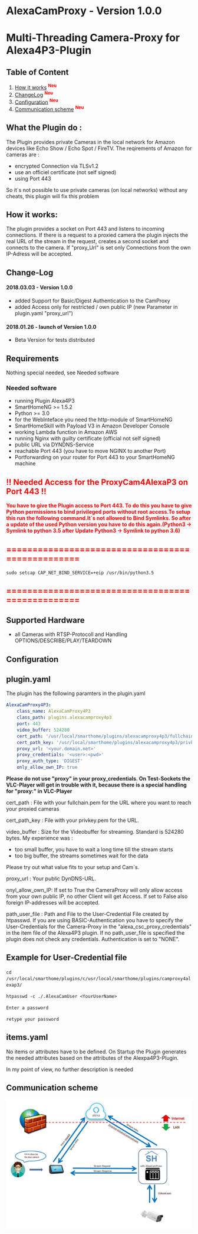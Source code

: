 # AlexaCamProxy - Version 1.0.0
# Multi-Threading Camera-Proxy for Alexa4P3-Plugin


## Table of Content
1. [How it works](#howitworks) <sup><span style="color:red"> **Neu**</sup></span>
2. [ChangeLog](#ChangeLog) <sup><span style="color:red"> **Neu**</sup></span>
3. [Configuration](#config) <sup><span style="color:red"> **Neu**</sup></span>
4. [Communication scheme](#scheme) <sup><span style="color:red"> **Neu**</sup></span>


## What the Plugin do :

The Plugin provides private Cameras in the local network for Amazon devices like Echo Show / Echo Spot / FireTV. The reqirements of Amazon for cameras are :

- encrypted Connection via TLSv1.2
- use an officiel certificate (not self signed)
- using Port 443

So it´s not possible to use private cameras (on local networks) without any cheats,
this plugin will fix this problem

## How it works: <a name="howitworks"/></a>

The plugin provides a socket on Port 443 and listens to incoming connections. If there is a request to a proxied camera the plugin injects the real URL of the stream in the request, creates a second socket and connects to the camera.
If "proxy_Url" is set only Connections from the own IP-Adress will be accepted.


## Change-Log <a name="ChangeLog"/></a>

#### 2018.03.03 - Version 1.0.0

- added Support for Basic/Digest Authentication to the CamProxy
- added Access only for restricted / own public IP (new Parameter in plugin.yaml "proxy_url")

#### 2018.01.26 - launch of Version 1.0.0

- Beta Version for tests distributed



## Requirements

Nothing special needed, see Needed software

### Needed software

* running Plugin Alexa4P3
* SmartHomeNG >= 1.5.2
* Python >= 3.0
* for the WebInteface you need the http-module of SmartHomeNG
* SmartHomeSkill with Payload V3 in Amazon Developer Console
* working Lambda function in Amazon AWS
* running Nginx with guilty certificate (official not self signed)
* public URL via DYNDNS-Service
* reachable Port 443 (you have to move NGINX to another Port)
* Portforwarding on your router for Port 443 to your SmartHomeNG machine


## <span style="color:red">**!! Needed Access for the ProxyCam4AlexaP3 on Port 443 !!**</span>

<span style="color:red">**You have to give the Plugin access to Port 443. To do this you have to give Python permissions to bind privileged ports without root access.To setup this run the following command.It´s not allowed to Bind Symlinks. So after a update of the used Python version you have to do this again.(Python3 -> Symlink to python 3.5 after Update Python3 -> Symlink to python 3.6)**</span>

## <span style="color:red">**=================================================**</span>
<pre><code>sudo setcap CAP_NET_BIND_SERVICE=+eip /usr/bin/python3.5
</code></pre>
## <span style="color:red">**=================================================**</span>


## Supported Hardware

* all Cameras with RTSP-Protocoll and Handling OPTIONS/DESCRIBE/PLAY/TEARDOWN

## Configuration<a name="config"/></a>

## plugin.yaml

The plugin has the following paramters in the plugin.yaml

```yaml
AlexaCamProxy4P3:
    class_name: AlexaCamProxy4P3
    class_path: plugins.alexacamproxy4p3
    port: 443
    video_buffer: 524280
    cert_path: '/usr/local/smarthome/plugins/alexacamproxy4p3/fullchain.pem'
    cert_path_key: '/usr/local/smarthome/plugins/alexacamproxy4p3/privkey.pem'
    proxy_url: '<your.domain.net>'
    proxy_credentials: '<user>:<pwd>'
    proxy_auth_type: 'DIGEST'
    only_allow_own_IP: true
```

<strong>Please do not use "proxy" in your proxy_credentials. On Test-Sockets the VLC-Player will get in trouble with it, because there is a special handling for "proxy:" in VLC-Player</strong>

cert_path : File with your fullchain.pem for the URL where you want to reach your  proxied cameras

cert_path_key : File with your privkey.pem for the URL.

video_buffer : Size for the Videobuffer for streaming. Standard is 524280 bytes. My experience was :
- too small buffer, you have to wait a long time till the stream starts
- too big buffer, the streams sometimes wait for the data

Please try out what value fits to your setup and Cam´s.

proxy_url : Your public DynDNS-URL. 

onyl_allow_own_IP: If set to True the CameraProxy will only allow access from your own public IP, no other Client will get Access. If set to False also foreign IP-addresses will be accepted.

path_user_file : Path and File to the User-Credential File created by htpasswd. If you are using BASIC-Authentication you have to specify the User-Credentials for the Camera-Proxy in the "alexa_csc_proxy_credentials" in the item file of the Alexa4P3 plugin. If no path_user_file is specified the plugin does not check any credentials. Authentication is set to "NONE".

## Example for User-Credential file

`cd /usr/local/smarthome/plugins/c/usr/local/smarthome/plugins/camproxy4alexap3/`

`htpasswd -c ./.AlexaCamUser <YourUserName>`

`Enter a password`

`retype your password`








## items.yaml

No items or attributes have to be defined. On Startup the Plugin generates the needed attributes based on the attributes of the Alexpa4P3-Plugin.

In my point of view, no further description is needed

## Communication scheme <a name="scheme"/></a>

![](./assets/CameraProxyScheme.jpg)
